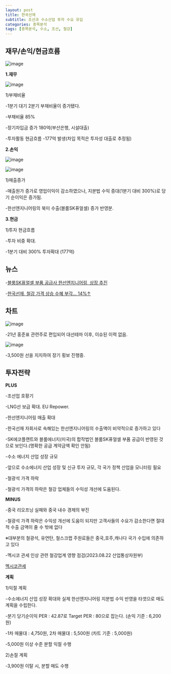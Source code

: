 ```yaml
---
layout: post
title: 한국선재
subtitle: 조선과 수소산업 투자 수요 유입
categories: 종목분석
tags: [종목분석, 수소, 조선, 철강]
---
```


## 재무/손익/현금흐름

![image](https://github.com/investinsights/investinsights.github.io/assets/138282493/20be79d6-e297-423b-ba16-63a99bbdd5be)

**1.재무**

![image](https://github.com/investinsights/investinsights.github.io/assets/138282493/bd66e284-5863-46b9-8b56-ab7af99f0edc)


1)부채비율

-1분기 대기 2분기 부채비율이 증가됐다. 

-부채비율 85%

-장기차입금 증가 180억(부산은행, 시설대출)

-투자활동 현금흐름 -177억 발생(차입 목적은 투자성 대출로 추정됨)


**2.손익**

![image](https://github.com/investinsights/investinsights.github.io/assets/138282493/c143bbea-d0fd-4b60-85ee-247361864a73)

![image](https://github.com/investinsights/investinsights.github.io/assets/138282493/3d8e6dff-0e06-4384-85b7-cf641626514c)

1)매출증가

-매출원가 증가로 영업이익이 감소하였으나, 지분법 수익 증대(1분기 대비 300%)로 당기 순이익은 증가됨.

-한선엔지니어링의 북미 수출(블룸SK퓨얼셀) 증가 반영분.

**3.현금**

1)투자 현금흐름

-투자 비중 확대.

-1분기 대비 300% 투자확대 (177억)

## 뉴스

-[블룸SK퓨얼셀 부품 공급사 한선엔지니어링, 상장 추진](https://www.thebell.co.kr/free/content/ArticleView.asp?key=202304201543063720104486)

-[한국선재, 철강 가격 상승 수혜 부각… 14%↑](https://www.moneys.co.kr/news/mwView.php?no=2022021809288060792)

## 차트
![image](https://github.com/investinsights/investinsights.github.io/assets/138282493/f69019ac-6a76-4032-8457-4b21d7b0007f)

-21년 홍준표 관련주로 편입되어 대선테마 이후, 이슈된 이력 없음.

![image](https://github.com/investinsights/investinsights.github.io/assets/138282493/575dcc59-5800-4608-a418-08f27cf2601e)

-3,500원 선을 지지하여 장기 횡보 진행중.

## 투자전략
**PLUS**

-조선업 호황기

-LNG선 보급 확대. EU Repower.


-한선엔지니어링 매출 확대

-한국선재 자회사로 속해있는 한선엔지니어링의 수출액이 비약적으로 증가하고 있다

-SK에코플랜트와 블룸에너지(미국)의 합작법인 블룸SK퓨얼셀 부품 공급이 반영된 것으로 보인다.(명확한 공급 계약금액 확인 안됨)


-수소 에너지 산업 성장 규모

-앞으로 수소에너지 산업 성장 및 신규 투자 규모, 각 국가 정책 산업을 모니터링 필요


-철광석 가격 하락

-철광석 가격의 하락은 철강 업체들의 수익성 개선에 도움된다.

**MINUS**

-중국 리오프닝 실패와 중국 내수 경제의 부진

-철광석 가격 하락은 수익성 개선에 도움이 되지만 고객사들의 수요가 감소한다면 절대적 수출 금액이 줄 수 밖에 없다

※대부분의 철광석, 유연탄, 철스크랩 주원료들은 중국,호주,캐나다 국가 수입에 의존하고 있다


-멕시코 관세 인상 관련 철강업계 영향 점검(2023.08.22 산업통상자원부)

[멕시코관세](https://www.korea.kr/briefing/pressReleaseView.do?newsId=156586314&pageIndex=2&repCodeType=&repCode=&startDate=2022-08-22&endDate=2023-08-22&srchWord=&period=)

**계획**

1)익절 계획

-수소에너지 산업 성장 확대와 실제 한선엔지니어링 지분법 수익 반영을 타겟으로 매도 계획을 수립한다.

-분기 당기순이익 PER : 42.87로 Target PER : 80으로 잡는다. (손익 기준 : 6,200원)

-1차 매물대 : 4,750원, 2차 매물대 : 5,500원 (차트 기준 : 5,000원)

-5,000원 이상 수준 분할 익절 수행


2)손절 계획

-3,900원 이탈 시, 분할 매도 수행
